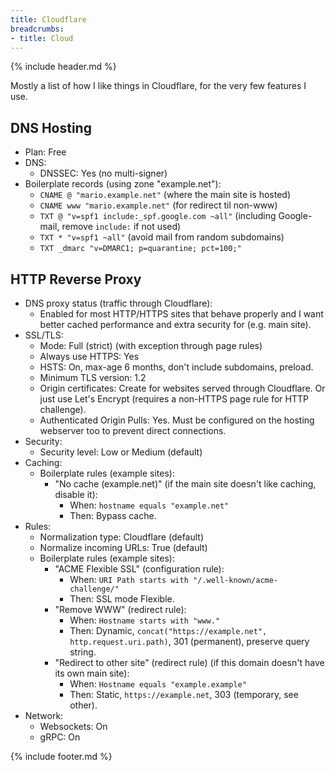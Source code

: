 ```yaml
---
title: Cloudflare
breadcrumbs:
- title: Cloud
---
```

{% include header.md %}

Mostly a list of how I like things in Cloudflare, for the very few features I use.

## DNS Hosting

- Plan: Free
- DNS:
    - DNSSEC: Yes (no multi-signer)
- Boilerplate records (using zone "example.net"):
    - `CNAME @ "mario.example.net"` (where the main site is hosted)
    - `CNAME www "mario.example.net"` (for redirect til non-www)
    - `TXT @ "v=spf1 include:_spf.google.com ~all"` (including Google-mail, remove `include:` if not used)
    - `TXT * "v=spf1 ~all"` (avoid mail from random subdomains)
    - `TXT _dmarc "v=DMARC1; p=quarantine; pct=100;"`

## HTTP Reverse Proxy

- DNS proxy status (traffic through Cloudflare):
    - Enabled for most HTTP/HTTPS sites that behave properly and I want better cached performance and extra security for (e.g. main site).
- SSL/TLS:
    - Mode: Full (strict) (with exception through page rules)
    - Always use HTTPS: Yes
    - HSTS: On, max-age 6 months, don't include subdomains, preload.
    - Minimum TLS version: 1.2
    - Origin certificates: Create for websites served through Cloudflare. Or just use Let's Encrypt (requires a non-HTTPS page rule for HTTP challenge).
    - Authenticated Origin Pulls: Yes. Must be configured on the hosting webserver too to prevent direct connections.
- Security:
    - Security level: Low or Medium (default)
- Caching:
    - Boilerplate rules (example sites):
        - "No cache (example.net)" (if the main site doesn't like caching, disable it):
            - When: `hostname equals "example.net"`
            - Then: Bypass cache.
- Rules:
    - Normalization type: Cloudflare (default)
    - Normalize incoming URLs: True (default)
    - Boilerplate rules (example sites):
        - "ACME Flexible SSL" (configuration rule):
            - When: `URI Path starts with "/.well-known/acme-challenge/"`
            - Then: SSL mode Flexible.
        - "Remove WWW" (redirect rule):
            - When: `Hostname starts with "www."`
            - Then: Dynamic, `concat("https://example.net", http.request.uri.path)`, 301 (permanent), preserve query string.
        - "Redirect to other site" (redirect rule) (if this domain doesn't have its own main site):
            - When: `Hostname equals "example.example"`
            - Then: Static, `https://example.net`, 303 (temporary, see other).
- Network:
    - Websockets: On
    - gRPC: On

{% include footer.md %}
